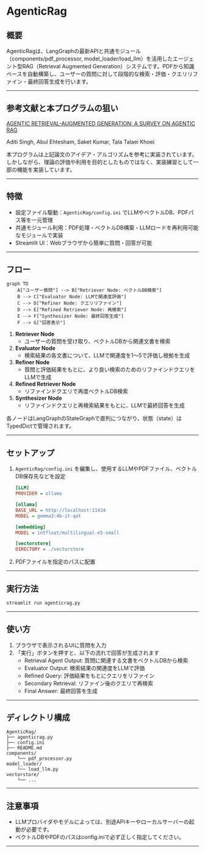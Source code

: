 # AgenticRag

## 概要

AgenticRagは、LangGraphの最新APIと共通モジュール（components/pdf_processor, model_loader/load_llm）を活用したエージェント型RAG（Retrieval Augmented Generation）システムです。PDFから知識ベースを自動構築し、ユーザーの質問に対して段階的な検索・評価・クエリリファイン・最終回答生成を行います。

---
## 参考文献と本プログラムの狙い
[AGENTIC RETRIEVAL-AUGMENTED GENERATION: A SURVEY ON
AGENTIC RAG](https://arxiv.org/abs/2501.09136)

Aditi Singh, Abul Ehtesham, Saket Kumar, Tala Talaei Khoei

本プログラムは上記論文のアイデア・アルゴリズムを参考に実装されています。しかしながら、理論の評価や利用を目的としたものではなく、実装練習として一部の機能を実装しています。

---

## 特徴
- 設定ファイル駆動：`AgenticRag/config.ini` でLLMやベクトルDB、PDFパス等を一元管理
- 共通モジュール利用：PDF処理・ベクトルDB構築・LLMロードを再利用可能なモジュールで実装
- Streamlit UI：Webブラウザから簡単に質問・回答が可能

---

## フロー

```mermaid
graph TD
    A["ユーザー質問"] --> B["Retriever Node: ベクトルDB検索"]
    B --> C["Evaluator Node: LLMで関連度評価"]
    C --> D["Refiner Node: クエリリファイン"]
    D --> E["Refined Retriever Node: 再検索"]
    E --> F["Synthesizer Node: 最終回答生成"]
    F --> G["回答表示"]
```


1. **Retriever Node**
    - ユーザーの質問を受け取り、ベクトルDBから関連文書を検索
2. **Evaluator Node**
    - 検索結果の各文書について、LLMで関連度を1～5で評価し根拠を生成
3. **Refiner Node**
    - 質問と評価結果をもとに、より良い検索のためのリファインドクエリをLLMで生成
4. **Refined Retriever Node**
    - リファインドクエリで再度ベクトルDB検索
5. **Synthesizer Node**
    - リファインドクエリと再検索結果をもとに、LLMで最終回答を生成

各ノードはLangGraphのStateGraphで直列につながり、状態（state）はTypedDictで管理されます。

---

## セットアップ

1. `AgenticRag/config.ini` を編集し、使用するLLMやPDFファイル、ベクトルDB保存先などを設定
    ```ini
    [LLM]
    PROVIDER = ollama

    [ollama]
    BASE_URL = http://localhost:11434
    MODEL = gemma3:4b-it-qat

    [embedding]
    MODEL = intfloat/multilingual-e5-small

    [vectorstore]
    DIRECTORY = ./vectorstore

    ```
3. PDFファイルを指定のパスに配置

---

## 実行方法

```bash
streamlit run agenticrag.py
```

---

## 使い方

1. ブラウザで表示されるUIに質問を入力
2. 「実行」ボタンを押すと、以下の流れで回答が生成されます
    - Retrieval Agent Output: 質問に関連する文書をベクトルDBから検索
    - Evaluator Output: 検索結果の関連度をLLMで評価
    - Refined Query: 評価結果をもとにクエリをリファイン
    - Secondary Retrieval: リファイン後のクエリで再検索
    - Final Answer: 最終回答を生成

---

## ディレクトリ構成

```
AgenticRag/
├── agenticrag.py
├── config.ini
├── README.md
components/
    └── pdf_processor.py
model_loader/
    └── load_llm.py
vectorstore/
    └── ...
```

---

## 注意事項
- LLMプロバイダやモデルによっては、別途APIキーやローカルサーバーの起動が必要です。
- ベクトルDBやPDFのパスはconfig.iniで必ず正しく指定してください。

---

